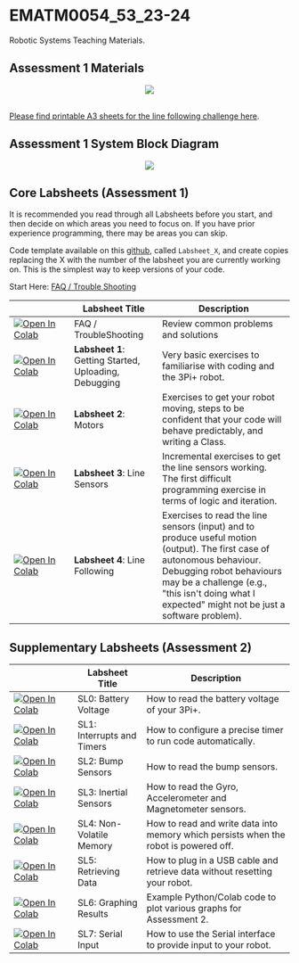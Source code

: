 # EMATM0054_53_23-24
Robotic Systems Teaching Materials.

## Assessment 1 Materials

<p align="center">
  <img src="https://github.com/paulodowd/EMATM0054_53_23-24/blob/main/Images/cw_map_image.png?raw=true">
</p>
<br>
<a href="https://github.com/paulodowd/EMATM0054_53_23-24/tree/main/Maps">Please find printable A3 sheets for the line following challenge here</a>.

## Assessment 1 System Block Diagram

<p align="center">
<a href="https://github.com/paulodowd/EMATM0054_53_23-24/blob/main/Images/SystemBlockDiagram.png?raw=true"><img src=https://github.com/paulodowd/EMATM0054_53_23-24/blob/main/Images/SystemBlockDiagram.png?raw=true></a>
</p>

## Core Labsheets (Assessment 1)

It is recommended you read through all Labsheets before you start, and then decide on which areas you need to focus on.  If you have prior experience programming, there may be areas you can skip.  

Code template available on this <a href="https://github.com/paulodowd/EMATM0054_53_23-24/tree/main/3PI_CodeStub">github</a>, called `Labsheet_X`, and create copies replacing the X with the number of the labsheet you are currently working on.  This is the simplest way to keep versions of your code.  

Start Here: <a href="https://github.com/paulodowd/EMATM0054_53_23-24/blob/main/Labsheets/Core/L0_Troubleshooting.md"> FAQ / Trouble Shooting</a><br>

|  &nbsp;&nbsp;&nbsp;&nbsp;&nbsp;&nbsp;&nbsp;&nbsp;&nbsp;&nbsp;&nbsp;&nbsp;&nbsp;&nbsp;&nbsp;&nbsp;&nbsp;&nbsp;&nbsp;&nbsp;&nbsp;            | Labsheet Title | Description |
|---------------|----------------|----------------|
| [![Open In Colab](https://colab.research.google.com/assets/colab-badge.svg)](https://colab.research.google.com/github/paulodowd/EMATM0054_53_23-24/blob/main/Labsheets/Core/L0_Troubleshooting.ipynb) | FAQ / TroubleShooting | Review common problems and solutions |
| [![Open In Colab](https://colab.research.google.com/assets/colab-badge.svg)](https://colab.research.google.com/github/paulodowd/EMATM0054_53_23-24/blob/main/Labsheets/Core/L1_MeetThe3PI.ipynb) | **Labsheet 1**: Getting Started, Uploading, Debugging |  Very basic exercises to familiarise with coding and the 3Pi+ robot. |
| [![Open In Colab](https://colab.research.google.com/assets/colab-badge.svg)](https://colab.research.google.com/github/paulodowd/EMATM0054_53_23-24/blob/main/Labsheets/Core/L2_Motors.ipynb) | **Labsheet 2**: Motors |  Exercises to get your robot moving, steps to be confident that your code will behave predictably, and writing a Class. |
| [![Open In Colab](https://colab.research.google.com/assets/colab-badge.svg)](https://colab.research.google.com/github/paulodowd/EMATM0054_53_23-24/blob/main/Labsheets/Core/L3_LineSensors.ipynb) | **Labsheet 3**: Line Sensors |  Incremental exercises to get the line sensors working.  The first difficult programming exercise in terms of logic and iteration.  |
| [![Open In Colab](https://colab.research.google.com/assets/colab-badge.svg)](https://colab.research.google.com/github/paulodowd/EMATM0054_53_23-24/blob/main/Labsheets/Core/L4_LineFollowing.ipynb) | **Labsheet 4**: Line Following |  Exercises to read the line sensors (input) and to produce useful motion (output).  The first case of autonomous behaviour.  Debugging robot behaviours may be a challenge (e.g., "this isn't doing what I expected" might not be just a software problem).  |
  

## Supplementary Labsheets (Assessment 2)

|  &nbsp;&nbsp;&nbsp;&nbsp;&nbsp;&nbsp;&nbsp;&nbsp;&nbsp;&nbsp;&nbsp;&nbsp;&nbsp;&nbsp;&nbsp;&nbsp;&nbsp;&nbsp;&nbsp;&nbsp;&nbsp; | Labsheet Title | Description |
|---------------|----------------|----------------|
| [![Open In Colab](https://colab.research.google.com/assets/colab-badge.svg)](https://colab.research.google.com/github/paulodowd/EMATM0054_53_23-24/blob/main/Labsheets/Supp/SL0_MeasuringBatteryVoltage.ipynb) | SL0: Battery Voltage | How to read the battery voltage of your 3Pi+. |
| [![Open In Colab](https://colab.research.google.com/assets/colab-badge.svg)](https://colab.research.google.com/github/paulodowd/EMATM0054_53_23-24/blob/main/Labsheets/Supp/SL1_InterruptsAndTimers.ipynb) | SL1: Interrupts and Timers | How to configure a precise timer to run code automatically. |
| [![Open In Colab](https://colab.research.google.com/assets/colab-badge.svg)](https://colab.research.google.com/github/paulodowd/EMATM0054_53_23-24/blob/main/Labsheets/Supp/SL2_BumpSensors.ipynb) | SL2: Bump Sensors | How to read the bump sensors. <br> |
| [![Open In Colab](https://colab.research.google.com/assets/colab-badge.svg)](https://colab.research.google.com/github/paulodowd/EMATM0054_53_23-24/blob/main/Labsheets/Supp/SL3_InertialSensors.ipynb) | SL3: Inertial Sensors |  How to read the Gyro, Accelerometer and Magnetometer sensors. <br> |
| [![Open In Colab](https://colab.research.google.com/assets/colab-badge.svg)](https://colab.research.google.com/github/paulodowd/EMATM0054_53_23-24/blob/main/Labsheets/Supp/SL4_NonVolatileMemory.ipynb) | SL4: Non-Volatile Memory |  How to read and write data into memory which persists when the robot is powered off. <br>|
| [![Open In Colab](https://colab.research.google.com/assets/colab-badge.svg)](https://colab.research.google.com/github/paulodowd/EMATM0054_53_23-24/blob/main/Labsheets/Supp/SL5_RetrieveSerialData.ipynb) | SL5: Retrieving Data | How to plug in a USB cable and retrieve data without resetting your robot. <br> |
| [![Open In Colab](https://colab.research.google.com/assets/colab-badge.svg)](https://colab.research.google.com/github/paulodowd/EMATM0054_53_23-24/blob/main/Labsheets/Supp/SL6_PlottingResults.ipynb) | SL6: Graphing Results | Example Python/Colab code to plot various graphs for Assessment 2. <br> |
| [![Open In Colab](https://colab.research.google.com/assets/colab-badge.svg)](https://colab.research.google.com/github/paulodowd/EMATM0054_53_23-24/blob/main/Labsheets/Supp/SL7_Serial_Input.ipynb) | SL7: Serial Input |  How to use the Serial interface to provide input to your robot. <br>|


